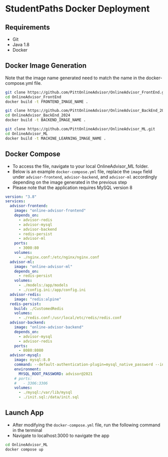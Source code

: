 # StudentPaths Docker Deployment

## Requirements

- Git
- Java 1.8
- Docker

## Docker Image Generation

Note that the image name generated need to match the name in the docker-compose.yml file.

```bash
git clone https://github.com/PittOnlineAdvisor/OnlineAdvisor_FrontEnd.git
cd OnlineAdvisor_FrontEnd
docker build -t FRONTEND_IMAGE_NAME .
```

```bash
git clone https://github.com/PittOnlineAdvisor/OnlineAdvisor_BackEnd_2024.git
cd OnlineAdvisor_BackEnd_2024
docker build -t BACKEND_IMAGE_NAME .
```

```bash
git clone https://github.com/PittOnlineAdvisor/OnlineAdvisor_ML.git
cd OnlineAdvisor_ML
docker build -t MACHINE_LEARNING_IMAGE_NAME .
```

## Docker Compose

- To access the file, navigate to your local OnlineAdvisor_ML folder.
- Below is an example `docker-compose.yml` file, replace the `image` field under `advisor-frontend`, `advisor-backend`, and `advisor-ml` accordingly depending on the image generated in the previous step
- Please note that the application requires MySQL version 8

```yml
version: "3.8"
services:
  advisor-frontend:
    image: "online-advisor-frontend"
    depends_on:
      - advisor-redis
      - advisor-mysql
      - advisor-backend
      - redis-persist
      - advisor-ml
    ports:
      - 3000:80
    volumes:
      - ./nginx.conf:/etc/nginx/nginx.conf
  advisor-ml:
    image: "online-advisor-ml"
    depends_on:
      - redis-persist
    volumes:
      - ./models:/app/models
      - ./config.ini:/app/config.ini
  advisor-redis:
    image: "redis:alpine"
  redis-persist:
    build: ./CustomedRedis
    volumes:
      - ./redis.conf:/usr/local/etc/redis/redis.conf
  advisor-backend:
    image: "online-advisor-backend"
    depends_on:
      - advisor-mysql
      - advisor-redis
    ports:
      - 8080:8080
  advisor-mysql:
    image: mysql:8.0
    command: --default-authentication-plugin=mysql_native_password --init-file /data/init.sql
    environment:
      MYSQL_ROOT_PASSWORD: advisor@2021
    # ports:
    #   - 3306:3306
    volumes:
      - ./mysql:/var/lib/mysql
      - ./init.sql:/data/init.sql
```

## Launch App

- After modifying the `docker-compose.yml` file, run the following command in the terminal
- Navigate to localhost:3000 to navigate the app

```bash
cd OnlineAdvisor_ML
docker compose up
```

